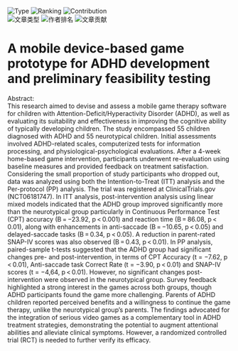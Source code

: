 <img src="https://img.shields.io/badge/Type-Journal Article-green" alt="Type" /> <img src="https://img.shields.io/badge/Ranking-4/11-blue" alt="Ranking" /> <img src="https://img.shields.io/badge/Contribution-Data collection & Data analysis & Article writing-orange" alt="Contribution" /><br>
<img src="https://img.shields.io/badge/文章类型-期刊论文-green" alt="文章类型" /> <img src="https://img.shields.io/badge/作者排名-4/11-blue" alt="作者排名" /> <img src="https://img.shields.io/badge/文章贡献-数据收集、数据分析、文章撰写-orange" alt="文章贡献" />
# A mobile device-based game prototype for ADHD development and preliminary feasibility testing
Abstract:<br>
This research aimed to devise and assess a mobile game therapy software for children with Attention-Deficit/Hyperactivity Disorder (ADHD), as well as evaluating its suitability and effectiveness in improving the cognitive ability of typically developing children. The study encompassed 55 children diagnosed with ADHD and 55 neurotypical children. Initial assessments involved ADHD-related scales, computerized tests for information processing, and physiological-psychological evaluations. After a 4-week home-based game intervention, participants underwent re-evaluation using baseline measures and provided feedback on treatment satisfaction. Considering the small proportion of study participants who dropped out, data was analyzed using both the Intention-to-Treat (ITT) analysis and the Per-protocol (PP) analysis. The trial was registered at ClinicalTrials.gov (NCT06181747). In ITT analysis, post-intervention analysis using linear mixed models indicated that the ADHD group improved significantly more than the neurotypical group particularly in Continuous Performance Test (CPT) accuracy (B = −23.92, p < 0.001) and reaction time (B = 86.08, p < 0.01), along with enhancements in anti-saccade (B = −10.65, p < 0.05) and delayed-saccade tasks (B = 0.34, p < 0.05). A reduction in parent-rated SNAP-IV scores was also observed (B = 0.43, p < 0.01). In PP analysis, paired-sample t-tests suggested that the ADHD group had significant changes pre- and post-intervention, in terms of CPT Accuracy (t = −7.62, p < 0.01), Anti-saccade task Correct Rate (t = −3.90, p < 0.01) and SNAP-IV scores (t = −4,64, p < 0.01). However, no significant changes post-intervention were observed in the neurotypical group. Survey feedback highlighted a strong interest in the games across both groups, though ADHD participants found the game more challenging. Parents of ADHD children reported perceived benefits and a willingness to continue the game therapy, unlike the neurotypical group’s parents. The findings advocated for the integration of serious video games as a complementary tool in ADHD treatment strategies, demonstrating the potential to augment attentional abilities and alleviate clinical symptoms. However, a randomized controlled trial (RCT) is needed to further verify its efficacy.
